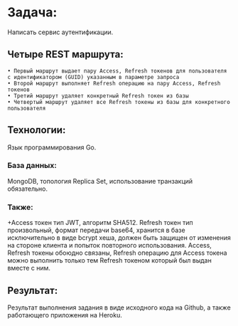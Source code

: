 # Задача: 
Написать сервис аутентификации.
## Четыре REST маршрута:
    • Первый маршрут выдает пару Access, Refresh токенов для пользователя с идентификатором (GUID) указанным в параметре запроса
    • Второй маршрут выполняет Refresh операцию на пару Access, Refresh токенов
    • Третий маршрут удаляет конкретный Refresh токен из базы
    • Четвертый маршрут удаляет все Refresh токены из базы для конкретного пользователя

## Технологии: 
Язык программирования Go.
### База данных: 
MongoDB, топология Replica Set, использование транзакций обязательно.
### Также:
+Access токен тип JWT, алгоритм SHA512.
Refresh токен тип произвольный, формат передачи base64,
хранится в базе исключительно в виде bcrypt хеша,
должен быть защищен от изменения на стороне клиента и попыток повторного использования.
Access, Refresh токены обоюдно связаны, Refresh операцию для Access токена
можно выполнить только тем Refresh токеном который был выдан вместе с ним.

## Результат:
Результат выполнения задания в виде исходного кода на Github, а также работающего приложения на Heroku.